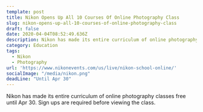 ```yaml
---
template: post
title: Nikon Opens Up All 10 Courses Of Online Photography Class
slug: nikon-opens-up-all-10-courses-of-online-photography-class
draft: false
date: 2020-04-04T08:52:49.636Z
description: Nikon has made its entire curriculum of online photography classes free until Apr 30. Sign ups are required before viewing the class..
category: Education
tags:
  - Nikon
  - Photography
url: 'https://www.nikonevents.com/us/live/nikon-school-online/'
socialImage: "/media/nikon.png"
deadLine: "Until Apr 30"
---
```

Nikon has made its entire curriculum of online photography classes free until Apr 30. Sign ups are required before viewing the class.